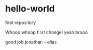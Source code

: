 # hello-world
first repository


Whoop whoop first change! yeah brooo


good job jonathan - elias


